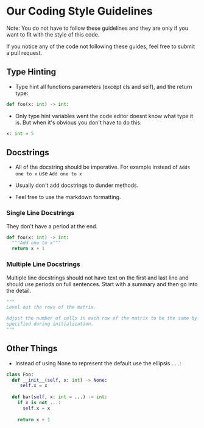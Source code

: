 # Our Coding Style Guidelines

Note: You do not have to follow these guidelines and they are only if you want to fit with the style of this code.

If you notice any of the code not following these guides, feel free to submit a pull request.

## Type Hinting

- Type hint all functions parameters (except cls and self), and the return type:
```py
def foo(x: int) -> int:
```

- Only type hint variables went the code editor doesnt know what type it is. But when it's obvious you don't have to do this:
```py
x: int = 5
```

## Docstrings

- All of the docstring should be imperative.
For example instead of `Adds one to x` use `Add one to x`

- Usually don't add docstrings to dunder methods.

- Feel free to use the markdown formatting.

### Single Line Docstrings
They don't have a period at the end.
```py
def foo(x: int) -> int:
  """Add one to x"""
  return x + 1
```

### Multiple Line Docstrings
Multiple line docstrings should not have text on the first and last line and should use periods on full sentences.
Start with a summary and then go into the detail.

```py
"""
Level out the rows of the matrix.

Adjust the number of cells in each row of the matrix to be the same by adding blank Cells, according to the alignment
specified during initialization.
"""
```

## Other Things

- Instead of using None to represent the default use the ellipsis `...`:
```py
class Foo:
  def __init__(self, x: int) -> None:
     self.x = x
     
  def bar(self, x: int = ...) -> int:
    if x is not ...:
      self.x = x
 
    return x + 1
```


